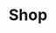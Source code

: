 ---
title: Shop
linkTitle: Shop
description: Shop for home
menu:
  main:
    weight: 3
content_blocks:
  - _bookshop_name: section/hero
    title: Body of the Year Bakery
    lead: "Dunedin, NZ"
    background_image:
      src: /uploads/images/flour-milling.jpg
  - _bookshop_name: section/card-grid
    cards:
      - _bookshop_name: simple/card
        url: /shop/bread1
        text: card in action
        image:
          image_path: /uploads/images/bread.png
          image_alt: A whole loaf of sourdough bread.
        image_hover:
          image_path: /uploads/images/ben-lei-crumbshot.png
          image_alt: A cross section of a sourdough loaf of bread.
      - _bookshop_name: simple/card
        url: /shop/bread2
        text: card in action
        image:
          image_path: /uploads/images/bread.png
          image_alt: A whole loaf of sourdough bread.
        image_hover:
          image_path: /uploads/images/ben-lei-crumbshot.png
          image_alt: A cross section of a sourdough loaf of bread.
      - _bookshop_name: simple/card
        url: /shop/bread3
        text: card in action
        image:
          image_path: /uploads/images/bread.png
          image_alt: A whole loaf of sourdough bread.
        image_hover:
          image_path: /uploads/images/ben-lei-crumbshot.png
          image_alt: A cross section of a sourdough loaf of bread.
      - _bookshop_name: simple/card
        url: /shop/bread4
        text: card in action
        image:
          image_path: /uploads/images/bread.png
          image_alt: A whole loaf of sourdough bread.
        image_hover:
          image_path: /uploads/images/ben-lei-crumbshot.png
          image_alt: A cross section of a sourdough loaf of bread.
      - _bookshop_name: simple/card
        url: /shop/bread5
        text: card in action
        image:
          image_path: /uploads/images/bread.png
          image_alt: A whole loaf of sourdough bread.
        image_hover:
          image_path: /uploads/images/ben-lei-crumbshot.png
          image_alt: A cross section of a sourdough loaf of bread.
      - _bookshop_name: simple/card
        url: /shop/bread6
        text: card in action
        image:
          image_path: /uploads/images/bread.png
          image_alt: A whole loaf of sourdough bread.
        image_hover:
          image_path: /uploads/images/ben-lei-crumbshot.png
          image_alt: A cross section of a sourdough loaf of bread.
---